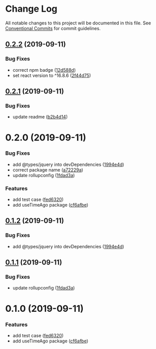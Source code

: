 # Change Log

All notable changes to this project will be documented in this file.
See [Conventional Commits](https://conventionalcommits.org) for commit guidelines.

## [0.2.2](https://github.com/danhuang1202/DrHooks/compare/@dh-react-hooks/use-timeago@0.2.1...@dh-react-hooks/use-timeago@0.2.2) (2019-09-11)


### Bug Fixes

* correct npm badge ([12d588d](https://github.com/danhuang1202/DrHooks/commit/12d588d))
* set react version to ^16.8.6 ([2f44d75](https://github.com/danhuang1202/DrHooks/commit/2f44d75))





## [0.2.1](https://github.com/danhuang1202/DrHooks/compare/@dh-react-hooks/use-timeago@0.2.0...@dh-react-hooks/use-timeago@0.2.1) (2019-09-11)


### Bug Fixes

* update readme ([b2b4d14](https://github.com/danhuang1202/DrHooks/commit/b2b4d14))





# 0.2.0 (2019-09-11)


### Bug Fixes

* add @types/jquery into devDependencies ([1994e4d](https://github.com/danhuang1202/DrHooks/commit/1994e4d))
* correct package name ([a72229a](https://github.com/danhuang1202/DrHooks/commit/a72229a))
* update rollupconfig ([1fdad3a](https://github.com/danhuang1202/DrHooks/commit/1fdad3a))


### Features

* add test case ([fed6320](https://github.com/danhuang1202/DrHooks/commit/fed6320))
* add useTimeAgo package ([cf6afbe](https://github.com/danhuang1202/DrHooks/commit/cf6afbe))





## [0.1.2](https://github.com/danhuang1202/DrHooks/compare/@dh-react-hooks/useTimeAgo@0.1.1...@dh-react-hooks/useTimeAgo@0.1.2) (2019-09-11)


### Bug Fixes

* add @types/jquery into devDependencies ([1994e4d](https://github.com/danhuang1202/DrHooks/commit/1994e4d))





## [0.1.1](https://github.com/danhuang1202/DrHooks/compare/@dh-react-hooks/useTimeAgo@0.1.0...@dh-react-hooks/useTimeAgo@0.1.1) (2019-09-11)


### Bug Fixes

* update rollupconfig ([1fdad3a](https://github.com/danhuang1202/DrHooks/commit/1fdad3a))





# 0.1.0 (2019-09-11)


### Features

* add test case ([fed6320](https://github.com/danhuang1202/DrHooks/commit/fed6320))
* add useTimeAgo package ([cf6afbe](https://github.com/danhuang1202/DrHooks/commit/cf6afbe))
